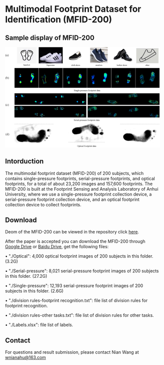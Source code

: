 # Multimodal Footprint Dataset for Identification (MFID-200)

## Sample display of MFID-200
![Sample display of MFID-200](images/MFID-200.png)

## Intorduction
The multimodal footprint dataset (MFID-200) of 200 subjects, which contains single-pressure footprints, serial-pressure footprints, and optical footprints, for a total of about 23,200 images and 157,600 footprints. The MFID-200 is built at the Footprint Sensing and Analysis Laboratory of Anhui University, where we use a single-pressure footprint collection device, a serial-pressure footprint collection device, and an optical footprint collection device to collect footprints.

## Download
Deom of the MFID-200 can be viewed in the repository click [here](https://github.com/MFIDteam/MFID-200/tree/main/demo).

After the paper is accepted you can download the MFID-200 through [Google Drive]() or [Baidu Drive](https://pan.baidu.com/s/1MoUuTLOCjGW9bwFbWJmBIg), get the following files:

• "./Optical": 4,000 optical footprint images of 200 subjects in this folder. (3.2G)

• "./Serial-pressure": 8,021 serial-pressure footprint images of 200 subjects in this folder. (27.2G)

• "./Single-pressure": 12,193 serial-pressure footprint images of 200 subjects in this folder. (2.6G)

• "./division rules-footprint recognition.txt": file list of division rules for footprint recognition.

• "./division rules-other tasks.txt": file list of division rules for other tasks.

• "./Labels.xlsx": file list of labels.

## Contact
For questions and result submission, please contact Nian Wang at wnianahu@163.com
    
